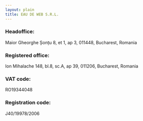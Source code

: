 ```yaml
---
layout: plain
title: EAU DE WEB S.R.L.
---
```


### Headoffice: ###

Maior Gheorghe Șonțu 8, et 1, ap 3, 011448, Bucharest, Romania


### Registered office: ###

Ion Mihalache 148, bl.8, sc.A, ap 39, 011206, Bucharest, Romania


### VAT code: ###

RO19344048


### Registration code: ###

J40/19978/2006

